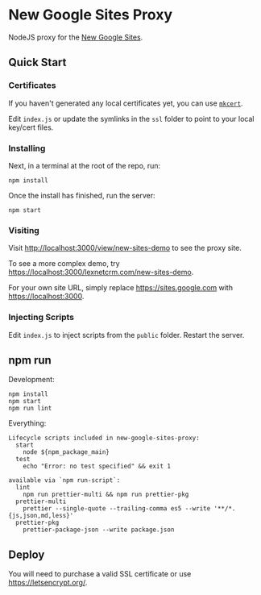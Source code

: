 # New Google Sites Proxy

NodeJS proxy for the [New Google Sites](https://sites.google.com/new).

## Quick Start

### Certificates

If you haven't generated any local certificates yet, you can use [`mkcert`](https://github.com/FiloSottile/mkcert).

Edit `index.js` or update the symlinks in the `ssl` folder to point to your local key/cert files.

### Installing

Next, in a terminal at the root of the repo, run:

```console
npm install
```

Once the install has finished, run the server:

```console
npm start
```

### Visiting

Visit <http://localhost:3000/view/new-sites-demo> to see the proxy site.

To see a more complex demo, try <https://localhost:3000/lexnetcrm.com/new-sites-demo>.

For your own site URL, simply replace <https://sites.google.com> with <https://localhost:3000>.

### Injecting Scripts

Edit `index.js` to inject scripts from the `public` folder. Restart the server.

## npm run

Development:

```console
npm install
npm start
npm run lint
```

Everything:

```console
Lifecycle scripts included in new-google-sites-proxy:
  start
    node ${npm_package_main}
  test
    echo "Error: no test specified" && exit 1

available via `npm run-script`:
  lint
    npm run prettier-multi && npm run prettier-pkg
  prettier-multi
    prettier --single-quote --trailing-comma es5 --write '**/*.{js,json,md,less}'
  prettier-pkg
    prettier-package-json --write package.json
```

## Deploy

You will need to purchase a valid SSL certificate or use <https://letsencrypt.org/>.
